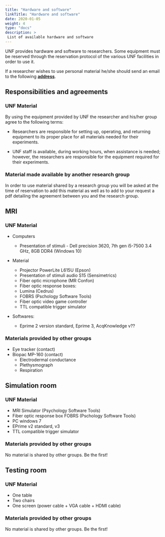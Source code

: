 ```yaml
---
title: "Hardware and software"
linkTitle: "Hardware and software"
date: 2020-01-05
weight: 4
type: "docs"
description: >
 List of available hardware and software
---
```


UNF provides hardware and software to researchers.
Some equipment must be reserved through the reservation protocol of the various UNF facilities in order to use it.


If a researcher wishes to use personal material he/she should send an email to the following [__address__](mailto:support.unf@criugm.qc.ca).


## Responsibilities and agreements

### UNF Material

By using the equipment provided by UNF the researcher and his/her group agree to the following terms:

- Researchers are responsible for setting up, operating, and returning equipment to its proper place for all materials needed for their experiments.

- UNF staff is available, during working hours, when assistance is needed; however, the researchers are responsible for the equipment required for their experiments.

### Material made available by another research group

In order to use material shared by a research group you will be asked at the time of reservation to add this material as well as to add to your request a pdf detailing the agreement between you and the research group.

## MRI

### UNF Material

- Computers
  - Presentation of stimuli - Dell precision 3620, 7th gen i5-7500 3.4 GHz, 8GB DDR4 (Windows 10)

- Material
  - Projector PowerLite L615U (Epson)
  - Presentation of stimuli audio S15 (Sensimetrics)
  - Fiber optic microphone (MR Confon)
  - Fiber optic response boxes:
  - Lumina (Cedrus)
  - FOBRS (Pschology Software Tools)
  - Fiber optic video game controller
  - TTL compatible trigger simulator

- Softwares:
	- Eprime 2 version standard, Eprime 3, AcqKnowledge v??

### Materials provided by other groups

- Eye tracker (contact)
- Biopac MP-160 (contact)
	- Electrodermal conductance
	- Plethysmograph
	- Respiration

## Simulation room

### UNF Material

- MRI Simulator (Psychology Software Tools)
- Fiber optic response box FOBRS (Pschology Software Tools)
- PC windows 7
- EPrime v2 standard, v3
- TTL compatible trigger simulator

### Materials provided by other groups

No material is shared by other groups. Be the first!

## Testing room

### UNF Material

- One table
- Two chairs
- One screen (power cable + VGA cable + HDMI cable)

### Materials provided by other groups

No material is shared by other groups. Be the first!
